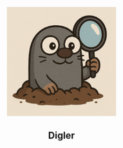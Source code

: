 <p align="center">
<img alt="Digler Logo" src="assets/logo.png" width="250px">
</p>
<h2 align="center">Digler</h2>